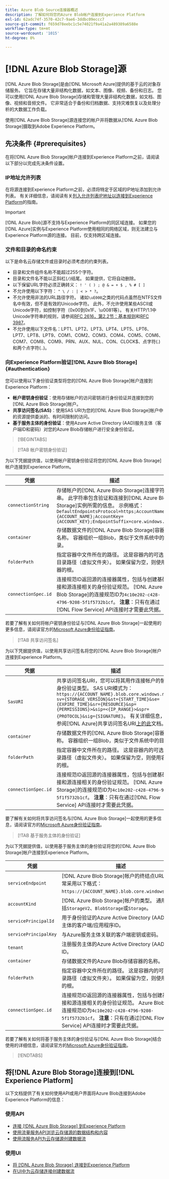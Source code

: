 ```yaml
---
title: Azure Blob Source连接器概述
description: 了解如何将您的Azure Blob帐户连接到Experience Platform
exl-id: 62adc74f-3570-42c7-9ae6-3ddbc09eccc7
source-git-commit: f659d78eebc1c5e74021f9a41a2a489389a6588e
workflow-type: tm+mt
source-wordcount: '1015'
ht-degree: 0%

---
```


# [!DNL Azure Blob Storage]源

[!DNL Azure Blob Storage]是由[!DNL Microsoft Azure]提供的基于云的对象存储服务。 它旨在存储大量非结构化数据，如文本、图像、视频、备份和日志。 您可以使用[!DNL Azure Blob Storage]存储和管理大量非结构化数据，如文档、图像、视频和音频文件。 它非常适合于备份和归档数据、支持灾难恢复以及处理分析的大数据工作负载。

使用[!DNL Azure Blob Storage]源连接您的帐户并将数据从[!DNL Azure Blob Storage]摄取到Adobe Experience Platform。

## 先决条件 {#prerequisites}

在将[!DNL Azure Blob Storage]帐户连接到Experience Platform之前，请阅读以下部分以完成先决条件设置。

### IP地址允许列表

在将源连接到Experience Platform之前，必须将特定于区域的IP地址添加到允许列表。 有关详细信息，请阅读有关[列入允许列表IP地址以连接到Experience Platform](../../ip-address-allow-list.md)的指南。

>[!IMPORTANT]
>
>[!DNL Azure Blob]源不支持与Experience Platform的同区域连接。 如果您的[!DNL Azure]实例与Experience Platform使用相同的网络区域，则无法建立与Experience Platform源的连接。 目前，仅支持跨区域连接。

### 文件和目录的命名约束

以下是命名云存储文件或目录时必须考虑的约束列表。

- 目录和文件组件名称不能超过255个字符。
- 目录和文件名不能以正斜杠(`/`)结尾。 如果提供，它将自动删除。
- 以下保留URL字符必须正确转义： `! ' ( ) ; @ & = + $ , % # [ ]`
- 不允许使用以下字符： `" \ / : | < > * ?`。
- 不允许使用非法的URL路径字符。 诸如`\uE000`之类的代码点虽然在NTFS文件名中有效，但不是有效的Unicode字符。 此外，不允许使用某些ASCII或Unicode字符，如控制字符（0x00到0x1F、\u0081等）。 有关HTTP/1.1中Unicode字符串的规则，请参阅[RFC 2616，第2.2节：基本规则](https://www.ietf.org/rfc/rfc2616.txt)和[RFC 3987](https://www.ietf.org/rfc/rfc3987.txt)。
- 不允许使用以下文件名：LPT1、LPT2、LPT3、LPT4、LPT5、LPT6、LPT7、LPT8、LPT9、COM1、COM2、COM3、COM4、COM5、COM6、COM7、COM8、COM9、PRN、AUX、NUL、CON、CLOCK$、点字符(.)和两个点字符(..)。

### 向Experience Platform验证[!DNL Azure Blob Storage] {#authentication}

您可以使用以下身份验证类型将您的[!DNL Azure Blob Storage]帐户连接到Experience Platform：

- **帐户密钥身份验证**：使用存储帐户的访问密钥进行身份验证并连接到您的[!DNL Azure Blob Storage]帐户。
- **共享访问签名(SAS)**：使用SAS URI为您的[!DNL Azure Blob Storage]帐户中的资源提供委派的、有时间限制的访问。
- **基于服务主体的身份验证**：使用Azure Active Directory (AAD)服务主体（客户端ID和密码）对您的Azure Blob存储帐户进行安全身份验证。

>[!BEGINTABS]

>[!TAB 帐户密钥身份验证]

为以下凭据提供值，以使用帐户密钥身份验证将您的[!DNL Azure Blob Storage]帐户连接到Experience Platform。

| 凭据 | 描述 |
| --- | --- |
| `connectionString` | 存储帐户的[!DNL Azure Blob Storage]连接字符串。 此字符串包含验证和连接到[!DNL Azure Blob Storage]实例所需的信息。 示例格式： `DefaultEndpointsProtocol=https;AccountName={ACCOUNT_NAME};AccountKey={ACCOUNT_KEY};EndpointSuffix=core.windows.net` |
| `container` | 存储数据文件的[!DNL Azure Blob Storage]容器的名称。 容器组织一组Blob，类似于文件系统中的目录。 |
| `folderPath` | 指定容器中文件所在的路径。 这是容器内的可选子目录路径（虚拟文件夹）。 如果保留为空，则使用容器的根。 |
| `connectionSpec.id` | 连接规范ID返回源的连接器属性，包括与创建基础连接和源连接相关的身份验证规范。 [!DNL Azure Blob Storage]的连接规范ID为`4c10e202-c428-4796-9208-5f1f5732b1cf`。 **注意**：只有在通过[!DNL Flow Service] API连接时才需要此凭据。 |

若要了解有关如何将帐户密钥身份验证与[!DNL Azure Blob Storage]一起使用的更多信息，请阅读官方的[Microsoft Azure身份验证指南](https://learn.microsoft.com/en-us/azure/data-factory/connector-azure-blob-storage?tabs=data-factory#account-key-authentication)。

>[!TAB 共享访问签名]

为以下凭据提供值，以使用共享访问签名将您的[!DNL Azure Blob Storage]帐户连接到Experience Platform。

| 凭据 | 描述 |
| --- | --- |
| `SasURI` | 共享访问签名URI，您可以将其用作连接帐户的替代身份验证类型。 SAS URI模式为： `https://{ACCOUNT_NAME}.blob.core.windows.net/?sv={STORAGE_VERSION}&st={START_TIME}&se={EXPIRE_TIME}&sr={RESOURCE}&sp={PERMISSIONS}>&sip=<{IP_RANGE}>&spr={PROTOCOL}&sig={SIGNATURE}`。 有关详细信息，请参阅[!DNL Azure]共享访问签名URI[上的此](https://docs.microsoft.com/en-us/azure/data-factory/connector-azure-blob-storage#shared-access-signature-authentication)文档。 |
| `container` | 存储数据文件的[!DNL Azure Blob Storage]容器的名称。 容器组织一组Blob，类似于文件系统中的目录。 |
| `folderPath` | 指定容器中文件所在的路径。 这是容器内的可选子目录路径（虚拟文件夹）。 如果保留为空，则使用容器的根。 |
| `connectionSpec.id` | 连接规范ID返回源的连接器属性，包括与创建基础连接和源连接相关的身份验证规范。 [!DNL Azure Blob Storage]的连接规范ID为`4c10e202-c428-4796-9208-5f1f5732b1cf`。 **注意**：只有在通过[!DNL Flow Service] API连接时才需要此凭据。 |

要了解有关如何将共享访问签名与[!DNL Azure Blob Storage]一起使用的更多信息，请阅读官方的[Microsoft Azure身份验证指南](https://docs.microsoft.com/en-us/azure/data-factory/connector-azure-blob-storage#shared-access-signature-authentication)。

>[!TAB 基于服务主体的身份验证]

为以下凭据提供值，以使用基于服务主体的身份验证将您的[!DNL Azure Blob Storage]帐户连接到Experience Platform。

| 凭据 | 描述 |
| --- | --- |
| `serviceEndpoint` | [!DNL Azure Blob Storage]帐户的终结点URL。 通常采用以下格式： `https://{ACCOUNT_NAME}.blob.core.windows.net`。 |
| `accountKind` | [!DNL Azure Blob Storage]帐户的类型。 通用值包括`StorageV2`、`BlobStorage`或`Storage`。 |
| `servicePrincipalId` | 用于身份验证的Azure Active Directory (AAD)服务主体的客户端/应用程序ID。 |
| `servicePrincipalKey` | 与Azure服务主体关联的客户端密钥或密码。 |
| `tenant` | 注册服务主体的Azure Active Directory (AAD)租户ID。 |
| `container` | 存储数据文件的Azure Blob存储容器的名称。 |
| `folderPath` | 指定容器中文件所在的路径。 这是容器内的可选子目录路径（虚拟文件夹）。 如果保留为空，则使用容器的根。 |
| `connectionSpec.id` | 连接规范ID返回源的连接器属性，包括与创建基础连接和源连接相关的身份验证规范。 Azure Blob存储的连接规范ID为`4c10e202-c428-4796-9208-5f1f5732b1cf`。 **注意**：只有在通过[!DNL Flow Service] API连接时才需要此凭据。 |

若要了解有关如何将基于服务主体的身份验证与[!DNL Azure Blob Storage]结合使用的详细信息，请阅读官方的[Microsoft Azure身份验证指南](https://learn.microsoft.com/en-us/azure/data-factory/connector-azure-blob-storage?tabs=data-factory#service-principal-authentication)。

>[!ENDTABS]

## 将[!DNL Azure Blob Storage]连接到[!DNL Experience Platform]

以下文档提供了有关如何使用API或用户界面将Azure Blob连接到Adobe Experience Platform的信息：

### 使用API

- [连接 [!DNL Azure Blob Storage] 到Experience Platform](../../tutorials/api/create/cloud-storage/blob.md)
- [使用流量服务API浏览云存储源的数据结构和内容](../../tutorials/api/explore/cloud-storage.md)
- [使用流服务API为云存储源创建数据流](../../tutorials/api/collect/cloud-storage.md)

### 使用UI

- [将 [!DNL Azure Blob Storage] 连接到Experience Platform](../../tutorials/ui/create/cloud-storage/blob.md)
- [在UI中为云存储连接创建数据流](../../tutorials/ui/dataflow/batch/cloud-storage.md)
